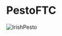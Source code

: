 # PestoFTC
![IrishPesto](https://github.com/william27b/PestoFTC/assets/122133075/b181ba29-c447-4844-ad83-125f4e2b04f3)
